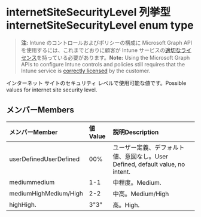 # <a name="internetsitesecuritylevel-enum-type"></a><span data-ttu-id="1ff93-101">internetSiteSecurityLevel 列挙型</span><span class="sxs-lookup"><span data-stu-id="1ff93-101">internetSiteSecurityLevel enum type</span></span>

> <span data-ttu-id="1ff93-102">**注:** Intune のコントロールおよびポリシーの構成に Microsoft Graph API を使用するには、これまでどおりに顧客が Intune サービスの[適切なライセンス](https://go.microsoft.com/fwlink/?linkid=839381)を持っている必要があります。</span><span class="sxs-lookup"><span data-stu-id="1ff93-102">**Note:** Using the Microsoft Graph APIs to configure Intune controls and policies still requires that the Intune service is [correctly licensed](https://go.microsoft.com/fwlink/?linkid=839381) by the customer.</span></span>

<span data-ttu-id="1ff93-103">インターネット サイトのセキュリティ レベルで使用可能な値です。</span><span class="sxs-lookup"><span data-stu-id="1ff93-103">Possible values for internet site security level.</span></span>
## <a name="members"></a><span data-ttu-id="1ff93-104">メンバー</span><span class="sxs-lookup"><span data-stu-id="1ff93-104">Members</span></span>
|<span data-ttu-id="1ff93-105">メンバー</span><span class="sxs-lookup"><span data-stu-id="1ff93-105">Member</span></span>|<span data-ttu-id="1ff93-106">値</span><span class="sxs-lookup"><span data-stu-id="1ff93-106">Value</span></span>|<span data-ttu-id="1ff93-107">説明</span><span class="sxs-lookup"><span data-stu-id="1ff93-107">Description</span></span>|
|:---|:---|:---|
|<span data-ttu-id="1ff93-108">userDefined</span><span class="sxs-lookup"><span data-stu-id="1ff93-108">UserDefined</span></span>|<span data-ttu-id="1ff93-109">0</span><span class="sxs-lookup"><span data-stu-id="1ff93-109">0%</span></span>|<span data-ttu-id="1ff93-110">ユーザー定義、デフォルト値、意図なし。</span><span class="sxs-lookup"><span data-stu-id="1ff93-110">User Defined, default value, no intent.</span></span>|
|<span data-ttu-id="1ff93-111">medium</span><span class="sxs-lookup"><span data-stu-id="1ff93-111">medium</span></span>|<span data-ttu-id="1ff93-112">1</span><span class="sxs-lookup"><span data-stu-id="1ff93-112">-1</span></span>|<span data-ttu-id="1ff93-113">中程度。</span><span class="sxs-lookup"><span data-stu-id="1ff93-113">Medium.</span></span>|
|<span data-ttu-id="1ff93-114">mediumHigh</span><span class="sxs-lookup"><span data-stu-id="1ff93-114">Medium/High</span></span>|<span data-ttu-id="1ff93-115">2</span><span class="sxs-lookup"><span data-stu-id="1ff93-115">-2</span></span>|<span data-ttu-id="1ff93-116">中高。</span><span class="sxs-lookup"><span data-stu-id="1ff93-116">Medium/High</span></span>|
|<span data-ttu-id="1ff93-117">high</span><span class="sxs-lookup"><span data-stu-id="1ff93-117">High.</span></span>|<span data-ttu-id="1ff93-118">3</span><span class="sxs-lookup"><span data-stu-id="1ff93-118">"3"</span></span>|<span data-ttu-id="1ff93-119">高。</span><span class="sxs-lookup"><span data-stu-id="1ff93-119">High.</span></span>|



